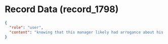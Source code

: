 # Record Data (record_1798)

```json
{
  "role": "user",
  "content": "knowing that this manager likely had arrogance about his age being 50 something and me 38 combine that with what happened and tell me what would have gone through his head"
}
```
